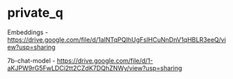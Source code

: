 # private_q
Embeddings - https://drive.google.com/file/d/1aINTqPQIhUgFslHCuNnDnV1qHBLR3eeQ/view?usp=sharing

7b-chat-model - https://drive.google.com/file/d/1-aKJPW9rG5FwLDCi2tt2CZdK7DQhZNWy/view?usp=sharing
